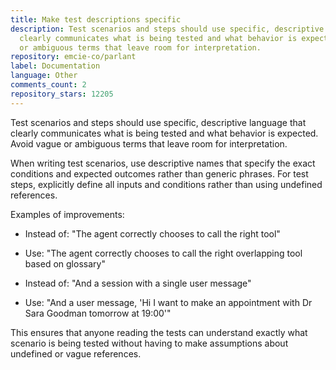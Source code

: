 ```yaml
---
title: Make test descriptions specific
description: Test scenarios and steps should use specific, descriptive language that
  clearly communicates what is being tested and what behavior is expected. Avoid vague
  or ambiguous terms that leave room for interpretation.
repository: emcie-co/parlant
label: Documentation
language: Other
comments_count: 2
repository_stars: 12205
---
```


Test scenarios and steps should use specific, descriptive language that clearly communicates what is being tested and what behavior is expected. Avoid vague or ambiguous terms that leave room for interpretation.

When writing test scenarios, use descriptive names that specify the exact conditions and expected outcomes rather than generic phrases. For test steps, explicitly define all inputs and conditions rather than using undefined references.

Examples of improvements:
- Instead of: "The agent correctly chooses to call the right tool"
- Use: "The agent correctly chooses to call the right overlapping tool based on glossary"

- Instead of: "And a session with a single user message" 
- Use: "And a user message, 'Hi I want to make an appointment with Dr Sara Goodman tomorrow at 19:00'"

This ensures that anyone reading the tests can understand exactly what scenario is being tested without having to make assumptions about undefined or vague references.